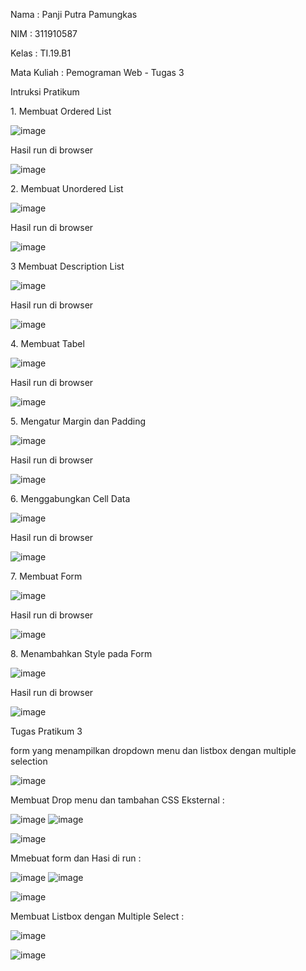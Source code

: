 <p>Nama   : Panji Putra Pamungkas<p>
<p>NIM    : 311910587<p>
<p>Kelas  : TI.19.B1<p>
<p>Mata Kuliah    : Pemograman Web - Tugas 3<p>
  
<p>Intruksi Pratikum<p>
  <p>1. Membuat Ordered List<p>
    
  ![image](https://user-images.githubusercontent.com/81550517/114389264-fddad280-9bbe-11eb-8c5c-24b492d9f00f.png)
    
  <p>Hasil run di browser<p>
  
  ![image](https://user-images.githubusercontent.com/81550517/114389320-0cc18500-9bbf-11eb-9be7-2e8e6cbc694a.png)

  <p>2. Membuat Unordered List<p>
  
  ![image](https://user-images.githubusercontent.com/81550517/114389490-43979b00-9bbf-11eb-967c-0f6547ff74d1.png)
  
  <p>Hasil run di browser<p>
  
  ![image](https://user-images.githubusercontent.com/81550517/114389518-4abea900-9bbf-11eb-9da0-7f35dae9eb89.png)

  <p>3 Membuat Description List<p>
  
  ![image](https://user-images.githubusercontent.com/81550517/114389596-6033d300-9bbf-11eb-9749-a5efb7f39b84.png)

  <p>Hasil run di browser<p>
  
  ![image](https://user-images.githubusercontent.com/81550517/114389616-675ae100-9bbf-11eb-8ffc-581e941b367e.png)

  <p>4. Membuat Tabel<p>
  
  ![image](https://user-images.githubusercontent.com/81550517/114390064-f8ca5300-9bbf-11eb-9c92-96ecf4c11e57.png)

  <p>Hasil run di browser<p>
  
  ![image](https://user-images.githubusercontent.com/81550517/114390086-fff16100-9bbf-11eb-8555-f563de438d36.png)
  
  <p>5. Mengatur Margin dan Padding<p>
  
  ![image](https://user-images.githubusercontent.com/81550517/114390180-1f888980-9bc0-11eb-8a0e-f72532164271.png)
  
  <p>Hasil run di browser<p>
  
  ![image](https://user-images.githubusercontent.com/81550517/114390194-24e5d400-9bc0-11eb-92e3-19121c6a5f94.png)
  
  <p>6. Menggabungkan Cell Data<p>
  
  ![image](https://user-images.githubusercontent.com/81550517/114390325-4f379180-9bc0-11eb-900c-890604e99123.png)

  <p>Hasil run di browser<p>
  
  ![image](https://user-images.githubusercontent.com/81550517/114390367-5e1e4400-9bc0-11eb-81a9-01803f22da57.png)

  <p>7. Membuat Form<p>
  
  ![image](https://user-images.githubusercontent.com/81550517/114390453-7ee69980-9bc0-11eb-815f-48c60be2aff9.png)
  
  <p>Hasil run di browser<p>
  
  ![image](https://user-images.githubusercontent.com/81550517/114390512-92920000-9bc0-11eb-9f1a-625a701fd073.png)
  
  <p>8. Menambahkan Style pada Form<p>
  
  ![image](https://user-images.githubusercontent.com/81550517/114390589-a9d0ed80-9bc0-11eb-9c90-8af2ae0d96b7.png)
  
  <p>Hasil run di browser<p>
  
  ![image](https://user-images.githubusercontent.com/81550517/114390618-b2292880-9bc0-11eb-9e5a-a930a2c0ba31.png)
  
<p>Tugas Pratikum 3<p>
<p>form yang menampilkan dropdown menu dan listbox dengan multiple selection<p>
  
  ![image](https://user-images.githubusercontent.com/54062259/114357209-ae36df80-9b9b-11eb-9d2b-e86bbeeef573.png)
  
<p>Membuat Drop menu dan tambahan CSS Eksternal :<p>
  
  ![image](https://user-images.githubusercontent.com/54062259/114357363-daeaf700-9b9b-11eb-83ed-52282f7eb08e.png) ![image](https://user-images.githubusercontent.com/54062259/114357389-e3dbc880-9b9b-11eb-9dd6-3f0aad34cd8c.png)

![image](https://user-images.githubusercontent.com/54062259/114357476-f81fc580-9b9b-11eb-94fd-12af3c802379.png)


<p>Mmebuat form dan Hasi di run :<p>
  
  ![image](https://user-images.githubusercontent.com/54062259/114357583-1d143880-9b9c-11eb-90a7-442aaca0fcea.png)   ![image](https://user-images.githubusercontent.com/54062259/114357609-27363700-9b9c-11eb-83cf-f854a9a78da1.png)

![image](https://user-images.githubusercontent.com/54062259/114357626-2bfaeb00-9b9c-11eb-8f3a-a2327827c9e3.png)

<p>Membuat Listbox dengan Multiple Select : <p>
  
  ![image](https://user-images.githubusercontent.com/54062259/114357686-43d26f00-9b9c-11eb-86e0-b1b9aa8e7335.png)

![image](https://user-images.githubusercontent.com/54062259/114357737-5056c780-9b9c-11eb-82e7-c3cb77bc3a91.png)
